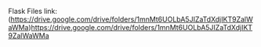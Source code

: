 Flask Files link: (https://drive.google.com/drive/folders/1mnMt6UOLbA5JIZaTdXdjIKT9ZalWaWMa)https://drive.google.com/drive/folders/1mnMt6UOLbA5JIZaTdXdjIKT9ZalWaWMa

